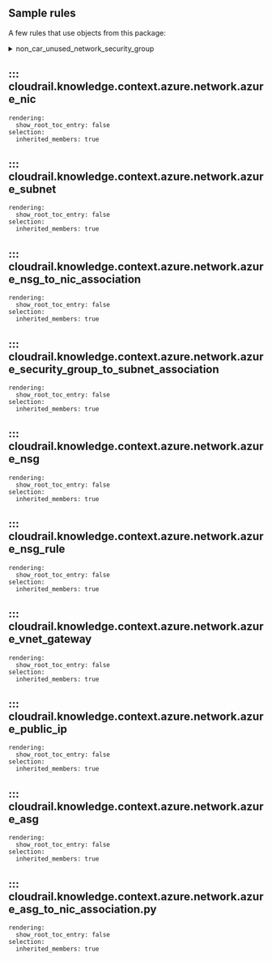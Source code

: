 ## Sample rules
A few rules that use objects from this package:

<details>
<summary>non_car_unused_network_security_group</summary>
<summary>non_car_vpn_gateway_disallow_basic_sku</summary>
<summary>car_vm_not_publicly_accessible_rdp</summary>

```python
--8<--
cloudrail/knowledge/rules/azure/non_context_aware/unused_network_security_group_rule.py
cloudrail/knowledge/rules/azure/non_context_aware/vpn_gateway_disallow_basic_sku_rule.py
cloudrail/knowledge/rules/azure/context_aware/virtual_machine_not_publicly_accessible_rule.py
--8<--
```
</details>

## ::: cloudrail.knowledge.context.azure.network.azure_nic
    rendering:
      show_root_toc_entry: false
    selection:
      inherited_members: true

## ::: cloudrail.knowledge.context.azure.network.azure_subnet
    rendering:
      show_root_toc_entry: false
    selection:
      inherited_members: true

## ::: cloudrail.knowledge.context.azure.network.azure_nsg_to_nic_association
    rendering:
      show_root_toc_entry: false
    selection:
      inherited_members: true

## ::: cloudrail.knowledge.context.azure.network.azure_security_group_to_subnet_association
    rendering:
      show_root_toc_entry: false
    selection:
      inherited_members: true

## ::: cloudrail.knowledge.context.azure.network.azure_nsg
    rendering:
      show_root_toc_entry: false
    selection:
      inherited_members: true

## ::: cloudrail.knowledge.context.azure.network.azure_nsg_rule
    rendering:
      show_root_toc_entry: false
    selection:
      inherited_members: true

## ::: cloudrail.knowledge.context.azure.network.azure_vnet_gateway
    rendering:
      show_root_toc_entry: false
    selection:
      inherited_members: true

## ::: cloudrail.knowledge.context.azure.network.azure_public_ip
    rendering:
      show_root_toc_entry: false
    selection:
      inherited_members: true

## ::: cloudrail.knowledge.context.azure.network.azure_asg
    rendering:
      show_root_toc_entry: false
    selection:
      inherited_members: true

## ::: cloudrail.knowledge.context.azure.network.azure_asg_to_nic_association.py
    rendering:
      show_root_toc_entry: false
    selection:
      inherited_members: true